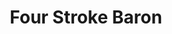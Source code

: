 ---
title: "Four Stroke Baron"
summary: "Retro punk / modern metal / ambient rock band from Reno, NV An energetic blend of new-wave and heavy progressive rock, Four Stroke Baron aspire to bring forth a lively and refreshing new voice. Comprised of three members — Kirk Witt on guitars and vocals, Matt Vallarino on drums, and Keegan Ferrari on bass — the group crafts massive and immersive soundscapes juxtaposed over catchy, pop-like song structures. It is this penchant for blending familiar sounds and styles into something altogether new that has allowed the band to undergo a dramatic metamorphosis from their humble beginnings improvising in a shed outside of Reno, Nevada, to preparing for the debut of their second full-length album, “Planet Silver Screen,” on Prosthetic Records. Reactions to the group have consistently exhibited an air of positivity and excitement from its very inception. The band’s introductory self-titled EP was released in January of 2014, catching the eye of internet-metal extraordinaire Ben Sharp, aka Cloudkicker. As interest began to grow for a follow-up release, those in Four Stroke Baron began to realize their potential and take matters more seriously. Their next endeavor, a full-length titled “King Radio,” was released in the winter of 2015 to substantially more fanfare and acclaim. Sputnik Music claimed in an album review, “Simply put, Four Stroke Baron is a band that defies categorization. Their choruses are simultaneously abrasive and soothing, the riffs recall both Mastodon and Rush…,” and, “Four Stroke Baron is weird, and fun, and bizarre, and hooky, and crazy, and they will be on repeat for a very long time.” It was this album that later caught the attention of Prosthetic Records, who swiftly offered an opportunity to join their prestigious roster. With such a wealth of motivation and encouragement fueling the band, Four Stroke Baron set out to produce their biggest and most ambitious record yet for their label debut. Recorded over the majority of 2017, “Planet Silver Screen” is an amalgamation of all the band has come to represent musically thus far, while also pushing themselves into previously uncharted sonic territories. From having their hardest-hitting riffs to date, featuring a guest saxophone solo by blackjazz rebel Jørgen Munkeby of Shining, to commissioning a full-blown stop motion animation music video for their debut single, Four Stroke Baron have truly arrived in full force and will make even the most diehard muso take note."
image: "four-stroke-baron.jpg"
---